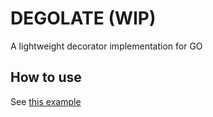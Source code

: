 # DEGOLATE (WIP)

A lightweight decorator implementation for GO

## How to use

See [this example](./examples/basic/main.go)
